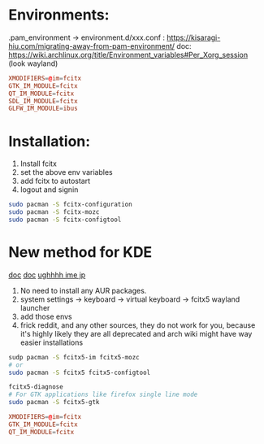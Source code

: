 # Environments: 
.pam_environment -> environment.d/xxx.conf : https://kisaragi-hiu.com/migrating-away-from-pam-environment/
doc: https://wiki.archlinux.org/title/Environment_variables#Per_Xorg_session (look wayland)

```~/.config/environment.d/imejp.conf 
XMODIFIERS=@im=fcitx
GTK_IM_MODULE=fcitx
QT_IM_MODULE=fcitx
SDL_IM_MODULE=fcitx
GLFW_IM_MODULE=ibus
```
# Installation: 
1. Install fcitx 
2. set the above env variables 
3. add fcitx to autostart
4. logout and signin 

```sh
sudo pacman -S fcitx-configuration
sudo pacman -S fcitx-mozc
sudo pacman -S fcitx-configtool
```

# New method for KDE

[doc](https://wiki.archlinux.org/title/Mozc) 
[doc](https://wiki.archlinux.org/title/Fcitx5)
[ughhhh ime jp](https://wiki.archlinux.org/title/Localization/Japanese) 
1. No need to install any AUR packages. 
2. system settings -> keyboard -> virtual keyboard -> fcitx5 wayland launcher
3. add those envs
4. frick reddit, and any other sources, they do not work for you, because it's highly likely they are all deprecated and arch wiki might have way easier installations 

```sh 
sudp pacman -S fcitx5-im fcitx5-mozc
# or
sudo pacman -S fcitx5 fcitx5-configtool 

fcitx5-diagnose
# For GTK applications like firefox single line mode
sudo pacman -S fcitx5-gtk
```

```~/.config/environment.d/imejp.conf 
XMODIFIERS=@im=fcitx
GTK_IM_MODULE=fcitx
QT_IM_MODULE=fcitx
```

